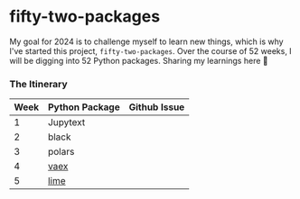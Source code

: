 # fifty-two-packages

My goal for 2024 is to challenge myself to learn new things, which is why I've started this project, `fifty-two-packages`. Over the course of 52 weeks, I will be digging into 52 Python packages. Sharing my learnings here 💭


### The Itinerary 

|Week|Python Package|Github Issue|
|-----|-------------|------------|
|1    |Jupytext|     |
|2    |black   |     |
|3    |polars  |      |
|4    |[vaex](https://vaex.io/)    |    |
|5    |[lime](https://github.com/marcotcr/lime)|   |

